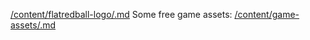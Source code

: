 [/content/flatredball-logo/.md](/content/flatredball-logo/.md) Some free game assets: [/content/game-assets/.md](/content/game-assets/.md)
